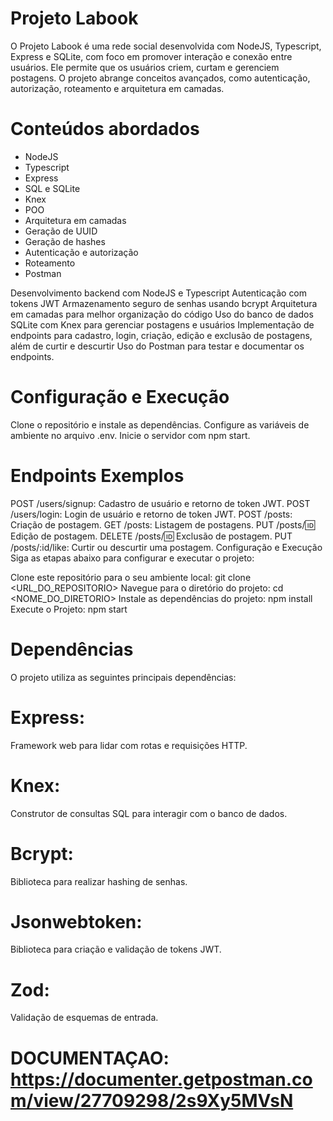 # Projeto Labook
O Projeto Labook é uma rede social desenvolvida com NodeJS, Typescript, Express e SQLite, com foco em promover interação e conexão entre usuários. Ele permite que os usuários criem, curtam e gerenciem postagens. O projeto abrange conceitos avançados, como autenticação, autorização, roteamento e arquitetura em camadas.

# Conteúdos abordados
- NodeJS
- Typescript
- Express
- SQL e SQLite
- Knex
- POO
- Arquitetura em camadas
- Geração de UUID
- Geração de hashes
- Autenticação e autorização
- Roteamento
- Postman

Desenvolvimento backend com NodeJS e Typescript
Autenticação com tokens JWT
Armazenamento seguro de senhas usando bcrypt
Arquitetura em camadas para melhor organização do código
Uso do banco de dados SQLite com Knex para gerenciar postagens e usuários
Implementação de endpoints para cadastro, login, criação, edição e exclusão de postagens, além de curtir e descurtir
Uso do Postman para testar e documentar os endpoints.

# Configuração e Execução
Clone o repositório e instale as dependências.
Configure as variáveis de ambiente no arquivo .env.
Inicie o servidor com npm start.

# Endpoints Exemplos

POST /users/signup: Cadastro de usuário e retorno de token JWT.
POST /users/login: Login de usuário e retorno de token JWT.
POST /posts: Criação de postagem.
GET /posts: Listagem de postagens.
PUT /posts/:id: Edição de postagem.
DELETE /posts/:id: Exclusão de postagem.
PUT /posts/:id/like: Curtir ou descurtir uma postagem.
Configuração e Execução
Siga as etapas abaixo para configurar e executar o projeto:

Clone este repositório para o seu ambiente local:
git clone <URL_DO_REPOSITORIO>
Navegue para o diretório do projeto:
cd <NOME_DO_DIRETORIO>
Instale as dependências do projeto:
npm install
Execute o Projeto:
npm start
# Dependências
O projeto utiliza as seguintes principais dependências:

# Express: 
Framework web para lidar com rotas e requisições HTTP.
# Knex: 
Construtor de consultas SQL para interagir com o banco de dados.
# Bcrypt: 
Biblioteca para realizar hashing de senhas.
# Jsonwebtoken: 
Biblioteca para criação e validação de tokens JWT.
# Zod: 
Validação de esquemas de entrada.

# DOCUMENTAÇAO: https://documenter.getpostman.com/view/27709298/2s9Xy5MVsN